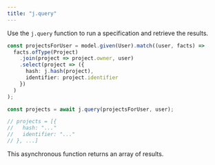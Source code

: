 ```yaml
---
title: "j.query"
---
```


Use the `j.query` function to run a specification and retrieve the results.

```typescript
const projectsForUser = model.given(User).match((user, facts) =>
  facts.ofType(Project)
    .join(project => project.owner, user)
    .select(project => ({
      hash: j.hash(project),
      identifier: project.identifier
    })
  )
);

const projects = await j.query(projectsForUser, user);

// projects = [{
//   hash: "..."
//   identifier: "..."
// }, ...]
```

This asynchronous function returns an array of results.